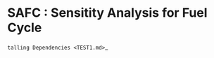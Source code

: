 SAFC  : Sensitity Analysis for Fuel Cycle
=========================================


    
`talling Dependencies <TEST1.md>`_
